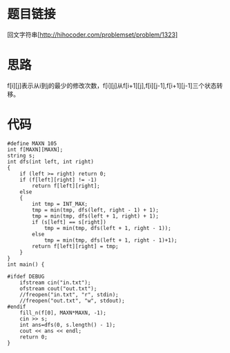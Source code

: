 ﻿# 题目链接
回文字符串[http://hihocoder.com/problemset/problem/1323]
# 思路
f[i][j]表示从i到j的最少的修改次数，f[i][j]从f[i+1][j],f[i][j-1],f[i+1][j-1]三个状态转移。
# 代码
	#define MAXN 105
	int f[MAXN][MAXN];
	string s;
	int dfs(int left, int right)
	{
		if (left >= right) return 0;
		if (f[left][right] != -1)
			return f[left][right];
		else
		{
			int tmp = INT_MAX;
			tmp = min(tmp, dfs(left, right - 1) + 1);
			tmp = min(tmp, dfs(left + 1, right) + 1);
			if (s[left] == s[right])
				tmp = min(tmp, dfs(left + 1, right - 1));
			else
				tmp = min(tmp, dfs(left + 1, right - 1)+1);
			return f[left][right] = tmp;
		}
	}
	int main() {

	#ifdef DEBUG
		ifstream cin("in.txt");
		ofstream cout("out.txt");
		//freopen("in.txt", "r", stdin);
		//freopen("out.txt", "w", stdout);	
	#endif
		fill_n(f[0], MAXN*MAXN, -1);
		cin >> s;
		int ans=dfs(0, s.length() - 1);
		cout << ans << endl;
		return 0;
	}